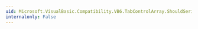 ```yaml
---
uid: Microsoft.VisualBasic.Compatibility.VB6.TabControlArray.ShouldSerializeIndex(System.Windows.Forms.TabControl)
internalonly: False
---
```

